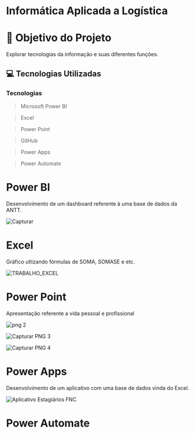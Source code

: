 # Informática Aplicada a Logística

# 🎯 Objetivo do Projeto

Explorar tecnologias da informação e suas diferentes funções.

## 💻 Tecnologias Utilizadas

 ###  Tecnologias 
 > Microsoft Power BI

 > Excel

> Power Point

 > GitHub

> Power Apps

> Power Automate

# Power BI

Desenvolvimento de um dashboard referente à uma base de dados da ANTT.

![Capturar](https://github.com/isabelacardd/inf/assets/163482917/ea069df1-115e-4c42-8878-38e26b0ee7ce)

# Excel

Gráfico utlizando fórmulas de SOMA, SOMASE e etc.

![TRABALHO_EXCEL](https://github.com/isabelacardd/inf/assets/163482917/727a3ee2-86d1-4ba1-bebd-cba921c5e04f)


# Power Point

Apresentação referente a vida pessoal e profissional 

![png 2](https://github.com/isabelacardd/inf/assets/163482917/93bbd11d-dafc-48d0-9592-3be43e2ccd4f)

![Capturar PNG 3](https://github.com/isabelacardd/inf/assets/163482917/25c6c166-4e5a-4d01-bd38-5e79c2d5114c)

![Capturar PNG 4](https://github.com/isabelacardd/inf/assets/163482917/4b399d4d-9e13-42c3-a9bd-66e10ae83a36)



# Power Apps

Desenvolvimento de um aplicativo com uma base de dados vinda do Excel.

![Aplicativo Estagiários FNC](https://github.com/NicoleJoaquim/NicoleJoaquim/assets/163482917/93b8ae0f-6141-4d04-9a28-7a1f5fd66776)

# Power Automate




